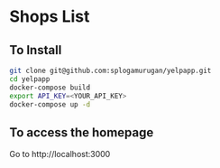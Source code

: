 # Shops List
## To Install
```sh
git clone git@github.com:splogamurugan/yelpapp.git
cd yelpapp
docker-compose build
export API_KEY=<YOUR_API_KEY>
docker-compose up -d
```
## To access the homepage
Go to http://localhost:3000
